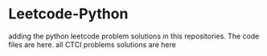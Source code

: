 # Leetcode-Python
adding the python leetcode problem solutions in this repositories. 
The code files are here.
all CTCI problems solutions are here









































































































































































































































































































































































































































































































































































































































































































































































































































































































































































































































































































































































































































































































































